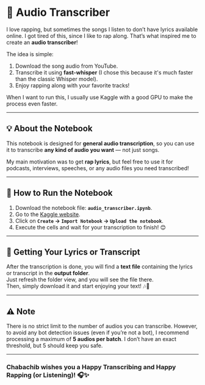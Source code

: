 # 🎤 Audio Transcriber

I love rapping, but sometimes the songs I listen to don’t have lyrics available online. I got tired of this, since I like to rap along. That’s what inspired me to create an **audio transcriber**!

The idea is simple:  
1. Download the song audio from YouTube.  
2. Transcribe it using **fast-whisper** (I chose this because it's much faster than the classic Whisper model).  
3. Enjoy rapping along with your favorite tracks!

When I want to run this, I usually use Kaggle with a good GPU to make the process even faster.

---

## 💡 About the Notebook

This notebook is designed for **general audio transcription**, so you can use it to transcribe **any kind of audio you want** — not just songs.  

My main motivation was to get **rap lyrics**, but feel free to use it for podcasts, interviews, speeches, or any audio files you need transcribed!

---

## 🚀 How to Run the Notebook

1. Download the notebook file: **`audio_transcriber.ipynb`**.
2. Go to the [Kaggle website](https://www.kaggle.com/).
3. Click on **`Create` → `Import Notebook` → `Upload the notebook`**.
4. Execute the cells and wait for your transcription to finish! 😊

---

## 💬 Getting Your Lyrics or Transcript

After the transcription is done, you will find a **text file** containing the lyrics or transcript in the **output folder**.  
Just refresh the folder view, and you will see the file there.  
Then, simply download it and start enjoying your text! 🎶📝

---

## ⚠️ **Note**  
There is no strict limit to the number of audios you can transcribe. However, to avoid any bot detection issues (even if you’re not a bot), I recommend processing a maximum of **5 audios per batch**. I don’t have an exact threshold, but 5 should keep you safe.

---

### Chabachib wishes you a Happy Transcribing and Happy Rapping (or Listening)! 🎧✨
